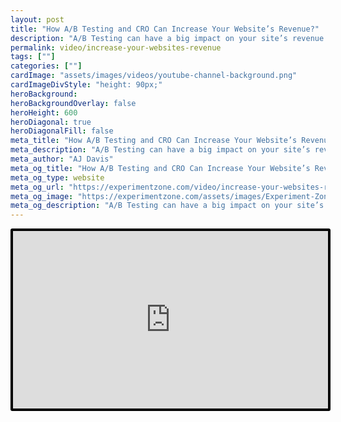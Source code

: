 ```yaml
---
layout: post
title: "How A/B Testing and CRO Can Increase Your Website’s Revenue?"
description: "A/B Testing can have a big impact on your site’s revenue. This video will tell you how."
permalink: video/increase-your-websites-revenue
tags: [""]
categories: [""]
cardImage: "assets/images/videos/youtube-channel-background.png"
cardImageDivStyle: "height: 90px;"
heroBackground:
heroBackgroundOverlay: false
heroHeight: 600
heroDiagonal: true
heroDiagonalFill: false
meta_title: "How A/B Testing and CRO Can Increase Your Website’s Revenue?"
meta_description: "A/B Testing can have a big impact on your site’s revenue. This video will tell you how."
meta_author: "AJ Davis"
meta_og_title: "How A/B Testing and CRO Can Increase Your Website’s Revenue?"
meta_og_type: website
meta_og_url: "https://experimentzone.com/video/increase-your-websites-revenue"
meta_og_image: "https://experimentzone.com/assets/images/Experiment-Zone-logo-color.png"
meta_og_description: "A/B Testing can have a big impact on your site’s revenue. This video will tell you how."
---
```


<style>
    .video {
        border: 4px solid black;
        border-radius: 3px;
    }
    .work-summary {
        border: 0px solid black;
    }
    .iframe-container{
        position: relative;
        width: 100%;
        padding-bottom: 56.25%; 
        height: 0;
    }
    .iframe-container iframe{
        position: absolute;
        top:0;
        left: 0;
        width: 100%;
        height: 100%;
    }
</style>

<div class="mt-0 mt-md-n20 work work-summary justify-content-center iframe-container">
    <iframe class="video" src="https://www.youtube.com/embed/z6fp3Y39jDk" title="YouTube video player" frameborder="0" allow="accelerometer; autoplay; clipboard-write; encrypted-media; gyroscope; picture-in-picture" allowfullscreen></iframe>
</div>
